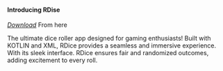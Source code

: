 <h4>Introducing RDise</h4>

[_Download_](https://bit.ly/RDice31) From here

The ultimate dice roller app designed for gaming enthusiasts! Built with KOTLIN and XML, RDice provides a seamless and immersive experience. With its sleek interface. RDice ensures fair and randomized outcomes, adding excitement to every roll.